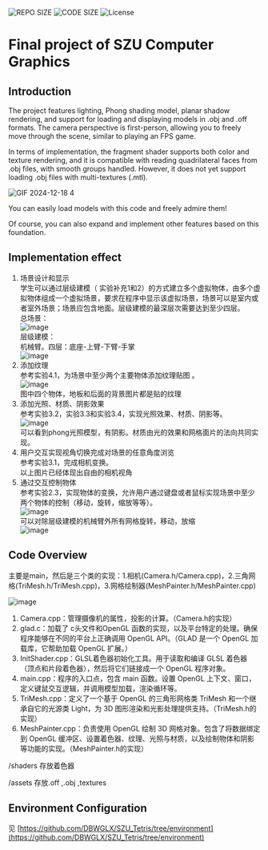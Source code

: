 ![REPO SIZE](https://img.shields.io/github/repo-size/DBWGLX/-OpenGL-3D-Lighting-and-Shadow-Modeling.svg)
![CODE SIZE](https://img.shields.io/github/languages/code-size/DBWGLX/-OpenGL-3D-Lighting-and-Shadow-Modeling.svg)
![License](https://img.shields.io/github/license/DBWGLX/-OpenGL-3D-Lighting-and-Shadow-Modeling.svg)

# Final project of SZU Computer Graphics 

## Introduction

The project features lighting, Phong shading model, planar shadow rendering, and support for loading and displaying models in .obj and .off formats. The camera perspective is first-person, allowing you to freely move through the scene, similar to playing an FPS game.

In terms of implementation, the fragment shader supports both color and texture rendering, and it is compatible with reading quadrilateral faces from .obj files, with smooth groups handled. However, it does not yet support loading .obj files with multi-textures (.mtl).

![GIF 2024-12-18 4](https://github.com/user-attachments/assets/fbee1020-85b0-4f7f-95ce-8002cbc5d878)

You can easily load models with this code and freely admire them!

Of course, you can also expand and implement other features based on this foundation.

## Implementation effect

1.	场景设计和显示<br>
学生可以通过层级建模（ 实验补充1和2）的方式建立多个虚拟物体，由多个虚拟物体组成一个虚拟场景，要求在程序中显示该虚拟场景，场景可以是室内或者室外场景；场景应包含地面。层级建模的最深层次需要达到至少四层。<br>
总场景：<br>
 ![image](https://github.com/user-attachments/assets/8d125791-775d-46ca-a152-41687589ec55)<br>
层级建模：<br>
机械臂。四层：底座-上臂-下臂-手掌<br>
 ![image](https://github.com/user-attachments/assets/ce1ea30a-f567-4d88-8398-6d2a17e376ad)<br>
2.	添加纹理<br>
参考实验4.1，为场景中至少两个主要物体添加纹理贴图 。<br>
 ![image](https://github.com/user-attachments/assets/c438ffc5-4a28-4cbd-b107-71b0792e8ffc)<br>
图中四个物体，地板和后面的背景图片都是贴的纹理<br>
3.	添加光照、材质、阴影效果<br>
参考实验3.2，实验3.3和实验3.4，实现光照效果、材质、阴影等。<br>
 ![image](https://github.com/user-attachments/assets/85631fda-442f-4b15-9711-823e3b781bdb)<br>
可以看到phong光照模型，有阴影。材质由光的效果和网格面片的法向共同实现。<br>
4.	用户交互实现视角切换完成对场景的任意角度浏览<br>
参考实验3.1，完成相机变换。<br>
以上图片已经体现出自由的相机视角<br>
5.	通过交互控制物体<br>
参考实验2.3，实现物体的变换，允许用户通过键盘或者鼠标实现场景中至少两个物体的控制（移动，旋转，缩放等等）。<br>
 ![image](https://github.com/user-attachments/assets/0aac0b1e-1f03-48cd-81d6-1d64cec1bbfa)<br>
可以对除层级建模的机械臂外所有网格旋转，移动，放缩<br>
 ![image](https://github.com/user-attachments/assets/a8a426a9-5c9a-41cc-aa6d-51ecfad11042)<br>


## Code Overview

主要是main，然后是三个类的实现：1.相机(Camera.h/Camera.cpp)，2.三角网格(TriMesh.h/TriMesh.cpp)，3.网格绘制器(MeshPainter.h/MeshPainter.cpp)

![image](https://github.com/user-attachments/assets/22a8d7ca-6e3f-4e8d-b5d7-d0ad8d4357b8)<br>

1.	Camera.cpp：管理摄像机的属性，投影的计算。（Camera.h的实现）<br>
2.	glad.c：加载了 c头文件和OpenGL 函数的实现，以及平台特定的处理。确保程序能够在不同的平台上正确调用 OpenGL API。（GLAD 是一个 OpenGL 加载库，它帮助加载 OpenGL 扩展。）<br>
3.	InitShader.cpp：GLSL着色器初始化工具。用于读取和编译 GLSL 着色器（顶点和片段着色器），然后将它们链接成一个 OpenGL 程序对象。<br>
4.	main.cpp：程序的入口点，包含 main 函数。设置 OpenGL 上下文、窗口，定义键鼠交互逻辑，并调用模型加载，渲染循环等。<br>
5.	TriMesh.cpp：定义了一个基于 OpenGL 的三角形网格类 TriMesh 和一个继承自它的光源类 Light，为 3D 图形渲染和光影处理提供支持。（TriMesh.h的实现）<br>
6.	MeshPainter.cpp：负责使用 OpenGL 绘制 3D 网格对象。包含了将数据绑定到 OpenGL 缓冲区、设置着色器、纹理、光照与材质，以及绘制物体和阴影等功能的实现。（MeshPainter.h的实现）<br>

/shaders 存放着色器

/assets 存放.off ,.obj ,textures

## Environment Configuration

见 [https://github.com/DBWGLX/SZU_Tetris/tree/environment](https://github.com/DBWGLX/SZU_Tetris/tree/environment)
